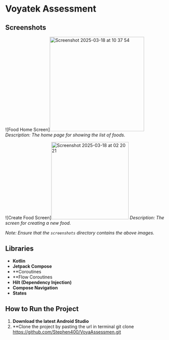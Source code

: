 # Voyatek Assessment

## Screenshots


![Food Home Screen]<img width="299" alt="Screenshot 2025-03-18 at 10 37 54" src="https://github.com/user-attachments/assets/de4d6038-d37e-4817-b03b-fc9d1970acdb" />
*Description: The home page for showing the list of foods.*

![Create Food Screen]<img width="245" alt="Screenshot 2025-03-18 at 02 20 21" src="https://github.com/user-attachments/assets/90570093-9902-4de9-942a-eff8ea040058" />
*Description: The screen for creating a new food.*


*Note: Ensure that the `screenshots` directory contains the above images.*

## Libraries

- **Kotlin**
- **Jetpack Compose**
- **Coroutines
- **Flow Coroutines
-  **Hilt (Dependency Injection)**
- **Compose Navigation**
- **States**


## How to Run the Project

1. **Download the latest Android Studio**
2. **Clone the project by pasting the url in terminal
   git clone https://github.com/Stephen400/VoyaAssessmen.git
